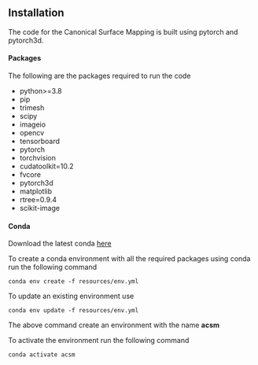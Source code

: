 ## Installation

The code for the Canonical Surface Mapping is built using pytorch and pytorch3d.

#### Packages

The following are the packages required to run the code

- python>=3.8
- pip
- trimesh
- scipy
- imageio
- opencv
- tensorboard
- pytorch
- torchvision
- cudatoolkit=10.2
- fvcore
- pytorch3d
- matplotlib
- rtree=0.9.4
- scikit-image

#### Conda
Download the latest conda [here](https://docs.conda.io/projects/conda/en/latest/user-guide/install/download.html)

To create a conda environment with all the required packages using conda run the following command

```
conda env create -f resources/env.yml
```

To update an existing environment use
```
conda env update -f resources/env.yml
```


The above command create an environment with the name **acsm**

To activate the environment run the following command

```
conda activate acsm
```